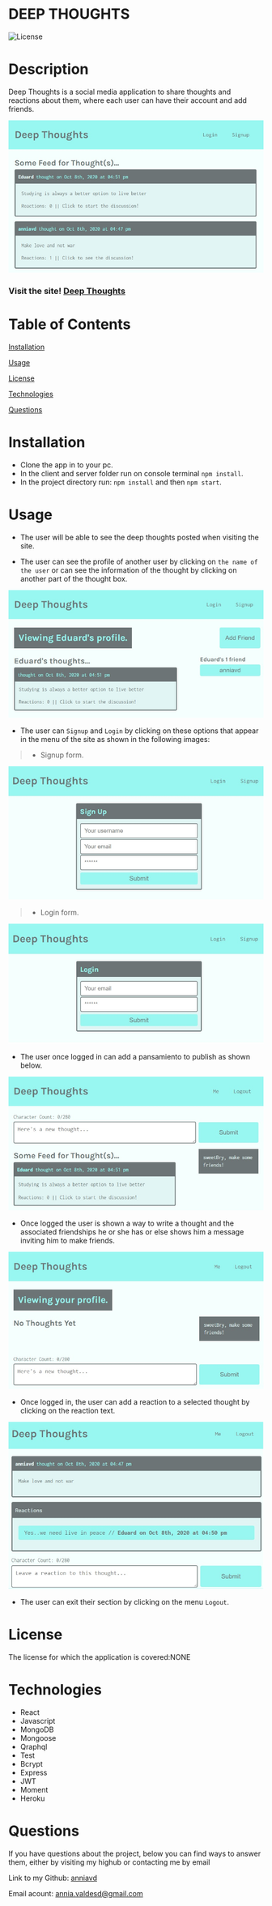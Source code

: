 # DEEP THOUGHTS
![License](https://img.shields.io/badge/License-NONE-grenn.svg)
  
# Description

Deep Thoughts is a social media application to share thoughts and reactions about them, where each user can have their account and add friends.

 ![home page](client/src/images/home-page.jpg)


### Visit the site! [Deep Thoughts](https://deepsthought.herokuapp.com/)



# Table of Contents

[Installation](#Installation)

[Usage](#Usage)

[License](#License)

[Technologies](#Technologies)

[Questions](#Questions)

# Installation
 - Clone the app in to your pc.
 - In the client and server folder run on console terminal  `npm install`.
- In the project directory run: `npm install` and then `npm start`.



# Usage
- The user will be able to see the deep thoughts posted when visiting the site.

- The user can see the profile of another user by clicking on `the name of the user` or can see the information of the thought by clicking on another part of the thought box.

![single post](client/src/images/single-post.jpg)


- The user can `Signup` and `Login`  by clicking on these options that appear in the menu of the site as shown in the following images:

> - Signup form.

 ![signup form for create account](client/src/images/signup.jpg)


> - Login form.

 ![ login form](client/src/images/login.jpg)


- The user once logged in can add a pansamiento to publish as shown below.

 ![create a thought](client/src/images/homepage-login.jpg)


- Once logged  the user is shown a way to write a thought and the associated friendships he or she has or else shows him a message inviting him to make friends.

 ![page ](client/src/images/me.jpg)


- Once logged in, the user can add a reaction to a selected thought by clicking on the reaction text.

 ![from for add reaction](client/src/images/add-reaction.jpg)

- The user can exit their section by clicking on the menu `Logout`.


# License
The license for which the application is covered:NONE 


# Technologies 
- React
- Javascript
- MongoDB
- Mongoose
- Qraphql
- Test
- Bcrypt
- Express
- JWT
- Moment
- Heroku



# Questions

  If you have questions about the project, below you can find ways to answer them, either by visiting my highub or contacting me by email
  
  Link to my Github: [anniavd](https://github.com/anniavd)

  
  Email acount: [annia.valdesd@gmail.com](mailto:annia.valdesd@gmail.com)